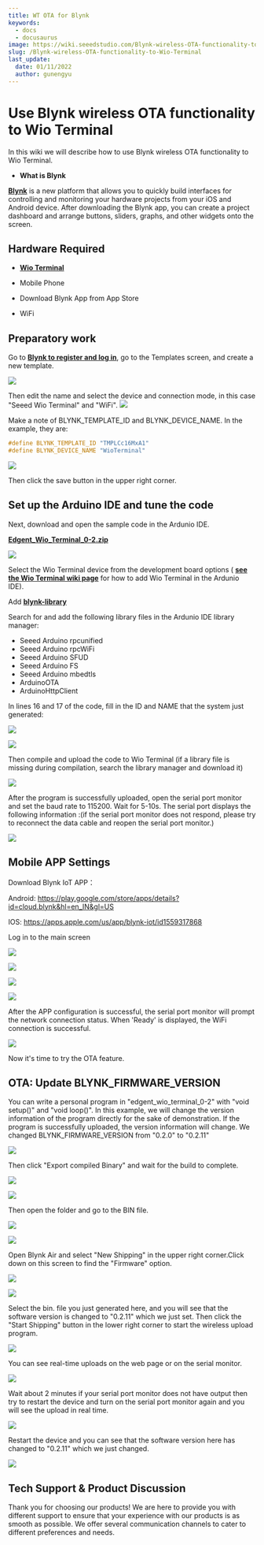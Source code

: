 ```yaml
---
title: WT OTA for Blynk
keywords:
  - docs
  - docusaurus
image: https://wiki.seeedstudio.com/Blynk-wireless-OTA-functionality-to-Wio-Terminal/
slug: /Blynk-wireless-OTA-functionality-to-Wio-Terminal
last_update:
  date: 01/11/2022
  author: gunengyu
---
```

# Use Blynk wireless OTA functionality to Wio Terminal

In this wiki we will describe how to use Blynk wireless OTA functionality to Wio Terminal.

- **What is Blynk**

[**Blynk**](https://blynk.io/) is a new platform that allows you to quickly build interfaces for controlling and monitoring your hardware projects from your iOS and Android device. After downloading the Blynk app, you can create a project dashboard and arrange buttons, sliders, graphs, and other widgets onto the screen.

## Hardware Required

- [**Wio Terminal**](https://www.seeedstudio.com/Wio-Terminal-p-4509.html)

- Mobile Phone
- Download Blynk App from App Store
- WiFi

## Preparatory work

Go to [**Blynk to register and log in**](https://blynk.cloud/dashboard/login), go to the Templates screen, and create a new template.

![](https://files.seeedstudio.com/wiki/Blynk-wireless-OTA-functionality-to-Wio-Termina/1.png)

Then edit the name and select the device and connection mode, in this case "Seeed Wio Terminal" and "WiFi".
![](https://files.seeedstudio.com/wiki/Blynk-wireless-OTA-functionality-to-Wio-Termina/60.jpg)

Make a note of BLYNK_TEMPLATE_ID and BLYNK_DEVICE_NAME.
In the example, they are:

```cpp
#define BLYNK_TEMPLATE_ID "TMPLCc16MxA1"
#define BLYNK_DEVICE_NAME "WioTerminal"
```

![](https://files.seeedstudio.com/wiki/Blynk-wireless-OTA-functionality-to-Wio-Termina/3.png)

Then click the save button in the upper right corner.

## Set up the Arduino IDE and tune the code

Next, download and open the sample code in the Ardunio IDE.

[**Edgent_Wio_Terminal_0-2.zip**](https://files.seeedstudio.com/wiki/Blynk-wireless-OTA-functionality-to-Wio-Termina/Edgent_Wio_Terminal_0-2.zip)

![](https://files.seeedstudio.com/wiki/Blynk-wireless-OTA-functionality-to-Wio-Termina/4.jpg)

Select the Wio Terminal device from the development board options ( [**see the Wio Terminal wiki page**](https://blynk.cloud/dashboard/login) for how to add Wio Terminal in the Ardunio IDE).

Add [**blynk-library**](https://github.com/blynkkk/blynk-library)

Search for and add the following library files in the Ardunio IDE library manager:

- Seeed Arduino rpcunified
- Seeed Arduino rpcWiFi
- Seeed Arduino SFUD
- Seeed Arduino FS
- Seeed Arduino mbedtls
- ArduinoOTA
- ArduinoHttpClient

In lines 16 and 17 of the code, fill in the ID and NAME that the system just generated:

![](https://files.seeedstudio.com/wiki/Blynk-wireless-OTA-functionality-to-Wio-Termina/5.jpg)

![](https://files.seeedstudio.com/wiki/Blynk-wireless-OTA-functionality-to-Wio-Termina/6.jpg)

Then compile and upload the code to Wio Terminal (if a library file is missing during compilation, search the library manager and download it)

![](https://files.seeedstudio.com/wiki/Blynk-wireless-OTA-functionality-to-Wio-Termina/7.png)

After the program is successfully uploaded, open the serial port monitor and set the baud rate to 115200. Wait for 5-10s. The serial port displays the following information :(if the serial port monitor does not respond, please try to reconnect the data cable and reopen the serial port monitor.)

![](https://files.seeedstudio.com/wiki/Blynk-wireless-OTA-functionality-to-Wio-Termina/8.jpg)

## Mobile APP Settings

Download Blynk IoT APP：

Android: <https://play.google.com/store/apps/details?id=cloud.blynk&hl=en_IN&gl=US>

IOS: <https://apps.apple.com/us/app/blynk-iot/id1559317868>

Log in to the main screen

![](https://files.seeedstudio.com/wiki/Blynk-wireless-OTA-functionality-to-Wio-Termina/xinshouji111.png)

![](https://files.seeedstudio.com/wiki/Blynk-wireless-OTA-functionality-to-Wio-Termina/xinshouji222.png)

![](https://files.seeedstudio.com/wiki/Blynk-wireless-OTA-functionality-to-Wio-Termina/xinshouji333.png)

![](https://files.seeedstudio.com/wiki/Blynk-wireless-OTA-functionality-to-Wio-Termina/xinshouji4454.png)

After the APP configuration is successful, the serial port monitor will prompt the network connection status. When 'Ready' is displayed, the WiFi connection is successful.

![](https://files.seeedstudio.com/wiki/Blynk-wireless-OTA-functionality-to-Wio-Termina/21.jpg)

Now it's time to try the OTA feature.

## OTA: Update BLYNK_FIRMWARE_VERSION

You can write a personal program in "edgent_wio_terminal_0-2" with "void setup()" and "void loop()". In this example, we will change the version information of the program directly for the sake of demonstration. If the program is successfully uploaded, the version information will change.
We changed BLYNK_FIRMWARE_VERSION from "0.2.0" to "0.2.11"

![](https://files.seeedstudio.com/wiki/Blynk-wireless-OTA-functionality-to-Wio-Termina/22.jpg)

Then click "Export compiled Binary" and wait for the build to complete.

![](https://files.seeedstudio.com/wiki/Blynk-wireless-OTA-functionality-to-Wio-Termina/23.jpg)

![](https://files.seeedstudio.com/wiki/Blynk-wireless-OTA-functionality-to-Wio-Termina/24.png)

Then open the folder and go to the BIN file.

![](https://files.seeedstudio.com/wiki/Blynk-wireless-OTA-functionality-to-Wio-Termina/25.jpg)

![](https://files.seeedstudio.com/wiki/Blynk-wireless-OTA-functionality-to-Wio-Termina/26.jpg)

Open Blynk Air and select "New Shipping" in the upper right corner.Click down on this screen to find the "Firmware" option.

![](https://files.seeedstudio.com/wiki/Blynk-wireless-OTA-functionality-to-Wio-Termina/27.jpg)

![](https://files.seeedstudio.com/wiki/Blynk-wireless-OTA-functionality-to-Wio-Termina/28.jpg)

Select the bin. file you just generated here, and you will see that the software version is changed to "0.2.11" which we just set. Then click the "Start Shipping" button in the lower right corner to start the wireless upload program.

![](https://files.seeedstudio.com/wiki/Blynk-wireless-OTA-functionality-to-Wio-Termina/29.jpg)

You can see real-time uploads on the web page or on the serial monitor.

![](https://files.seeedstudio.com/wiki/Blynk-wireless-OTA-functionality-to-Wio-Termina/30.jpg)

Wait about 2 minutes if your serial port monitor does not have output then try to restart the device and turn on the serial port monitor again and you will see the upload in real time.

![](https://files.seeedstudio.com/wiki/Blynk-wireless-OTA-functionality-to-Wio-Termina/31.jpg)

Restart the device and you can see that the software version here has changed to "0.2.11" which we just changed.

![](https://files.seeedstudio.com/wiki/Blynk-wireless-OTA-functionality-to-Wio-Termina/32.jpg)

## Tech Support & Product Discussion

Thank you for choosing our products! We are here to provide you with different support to ensure that your experience with our products is as smooth as possible. We offer several communication channels to cater to different preferences and needs.

<div class="button_tech_support_container">
<a href="https://forum.seeedstudio.com/" class="button_forum"></a> 
<a href="https://www.seeedstudio.com/contacts" class="button_email"></a>
</div>

<div class="button_tech_support_container">
<a href="https://discord.gg/eWkprNDMU7" class="button_discord"></a> 
<a href="https://github.com/Seeed-Studio/wiki-documents/discussions/69" class="button_discussion"></a>
</div>

